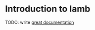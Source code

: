# Introduction to lamb

TODO: write [great documentation](http://jacobian.org/writing/great-documentation/what-to-write/)
